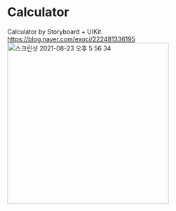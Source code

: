 # Calculator
Calculator by Storyboard + UIKit
<br>
https://blog.naver.com/exoci/222481336195
<br>
<img width="368" alt="스크린샷 2021-08-23 오후 5 56 34" src="https://user-images.githubusercontent.com/81838716/130419741-9047fce4-6f3d-400f-b80b-a5408be83c74.png">
